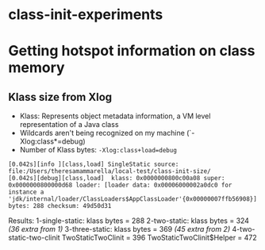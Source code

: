 # class-init-experiments

# Getting hotspot information on class memory

## Klass size from Xlog
- Klass: Represents object metadata information, a VM level representation of a Java class
- Wildcards aren't being recognized on my machine (`-Xlog:class*=debug)
- Number of Klass bytes: `-Xlog:class+load=debug`

```
[0.042s][info ][class,load] SingleStatic source: file:/Users/theresamammarella/local-test/class-init-size/
[0.042s][debug][class,load]  klass: 0x0000000800c00a08 super: 0x0000000800000d68 loader: [loader data: 0x00006000002a0dc0 for instance a 'jdk/internal/loader/ClassLoaders$AppClassLoader'{0x00000007ffb56908}] bytes: 288 checksum: 49d50d31

```
Results:
1-single-static: klass bytes = 288
2-two-static: klass bytes = 324 _(36 extra from 1)_
3-three-static: klass bytes = 369 _(45 extra from 2)_
4-two-static-two-clinit
  TwoStaticTwoClinit = 396
  TwoStaticTwoClinit$Helper = 472
